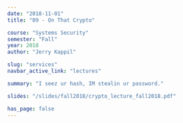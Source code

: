 ```yaml
---
date: "2018-11-01"
title: "09 - On That Crypto"

course: "Systems Security"
semester: "Fall"
year: 2018
author: "Jerry Kappil"

slug: "services"
navbar_active_link: "lectures"

summary: "I seez ur hash, IM stealin ur password."

slides: "/slides/fall2018/crypto_lecture_fall2018.pdf"

has_page: false
---
```

